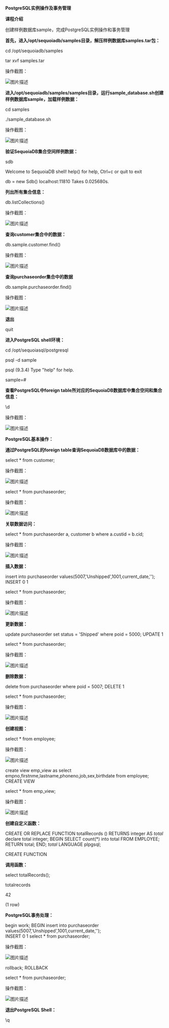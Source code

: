 **PostgreSQL实例操作及事务管理**

**课程介绍**

创建样例数据库sample，完成PostgreSQL实例操作和事务管理

**首先，进入/opt/sequoiadb/samples目录，解压样例数据库samples.tar包：**

cd /opt/sequoiadb/samples

tar xvf samples.tar

操作截图：

![图片描述](https://doc.shiyanlou.com/courses/1541/1207281/6912a284f174ed9e36d334fcf0210340)

**进入/opt/sequoiadb/samples/samples目录，运行sample_database.sh创建样例数据库sample，加载样例数据：**

cd samples

./sample_database.sh

操作截图：

![图片描述](https://doc.shiyanlou.com/courses/1541/1207281/ba92b84d67fe2a18a6df7e89c52f7386)

**验证SequoiaDB集合空间样例数据：**

sdb

Welcome to SequoiaDB shell!
help() for help, Ctrl+c or quit to exit

db = new Sdb()
localhost:11810
Takes 0.025680s.

**列出所有集合信息：**

db.listCollections()

操作截图：

![图片描述](https://doc.shiyanlou.com/courses/1541/1207281/db080614c4c6a68d368157e6797a5fa5)

**查询customer集合中的数据：**

db.sample.customer.find()

操作截图：

![图片描述](https://doc.shiyanlou.com/courses/1541/1207281/d0d7f12d06d3c9a1b2c66b23f5802e92)

**查询purchaseorder集合中的数据**

db.sample.purchaseorder.find()

操作截图：

![图片描述](https://doc.shiyanlou.com/courses/1541/1207281/1f6fa7b6f521f5fa78f82cf9a4c14b81)

**退出**

quit

**进入PostgreSQL shell环境：**

cd /opt/sequoiasql/postgresql

psql -d sample

psql (9.3.4)
Type "help" for help.

sample=# 

**查看PostgreSQL中foreign table所对应的SequoiaDB数据库中集合空间和集合信息：**

\d

操作截图：

![图片描述](https://doc.shiyanlou.com/courses/1541/1207281/faf8df516d48abec3f5d51f00c607bbe)

**PostgreSQL基本操作：**

**通过PostgreSQL的foreign table查询SequoiaDB数据库中的数据：**

select * from customer;

操作截图：

![图片描述](https://doc.shiyanlou.com/courses/1541/1207281/d069f8b69a32ca02fb33eaae4695a231)

select * from purchaseorder;

操作截图：

![图片描述](https://doc.shiyanlou.com/courses/1541/1207281/b0238da3e49b89168fd45ed5a440c68f)

**关联数据访问：**

select * from purchaseorder a, customer b where a.custid = b.cid;

操作截图：

![图片描述](https://doc.shiyanlou.com/courses/1541/1207281/794649798d83c999cafd3dbd6632b6c1)

**插入数据：**

insert into purchaseorder values(5007,'Unshipped',1001,current_date,''); 
INSERT 0 1

select * from purchaseorder;

操作截图：

![图片描述](https://doc.shiyanlou.com/courses/1541/1207281/3270053ec072072aea2fc3380a7a48ab)

**更新数据：**

update purchaseorder set status = 'Shipped' where poid = 5000;
UPDATE 1

select * from purchaseorder;

操作截图：

![图片描述](https://doc.shiyanlou.com/courses/1541/1207281/521274b4f79bab974b56607b1c8229cf)

**删除数据：**

delete from purchaseorder where poid = 5007;
DELETE 1

select * from purchaseorder;

操作截图：

![图片描述](https://doc.shiyanlou.com/courses/1541/1207281/04c16a6c102cdf739f8dbd003ae6861b)

**创建视图：**

select * from employee;

操作截图：

![图片描述](https://doc.shiyanlou.com/courses/1541/1207281/b4afc47d10ae61ebea48646aaabff3d0)

create view emp_view as select empno,firstnme,lastname,phoneno,job,sex,birthdate from employee;
CREATE VIEW

select * from emp_view;

操作截图：

![图片描述](https://doc.shiyanlou.com/courses/1541/1207281/8d66d8242ae865a061566585101e78f4)

**创建自定义函数：**

CREATE OR REPLACE FUNCTION totalRecords ()                                                                                                          RETURNS integer AS $total$                                                                                                                                   declare   total integer;  BEGIN                                                                                                                                                           SELECT count(*) into total FROM EMPLOYEE;                                                                                                                    RETURN total;  END;                                                                                                                                                         $total$ LANGUAGE plpgsql;   

CREATE FUNCTION

**调用函数：**

select totalRecords(); 

totalrecords

42

(1 row)

**PostgreSQL事务处理：**

begin work;
BEGIN
insert into purchaseorder values(5007,'Unshipped',1001,current_date,'');  
INSERT 0 1
select * from purchaseorder;

操作截图：

![图片描述](https://doc.shiyanlou.com/courses/1541/1207281/436f15572d44475c801698f0c5de1c47)

rollback; 
ROLLBACK

select * from purchaseorder;

操作截图：

![图片描述](https://doc.shiyanlou.com/courses/1541/1207281/a2abc67e8b2dca5e4522fa49b6d4966a)

**退出PostgreSQL Shell：**

\q

